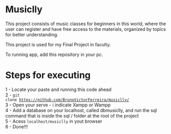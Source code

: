 # Musiclly

This project consists of music classes for beginners in this world, where the user can register and have free access to the materials, organized by topics for better understanding.

This project is used for my Final Project in faculty.

To running app, add this repository in your pc.

# Steps for executing

1 - Locate your paste and running this code ahead<br>
2 - <code>git clone https://github.com/BrunoVictorFerreira/musiclly/</code><br>
3 - Open your serve - i indicate Xampp or Wampp <br>
4 - Add a database on your localhost, called dbmusiclly, and run the sql command that is inside the sql / folder at the root of the project <br>
5 - Acess <code>localhost/musiclly</code> in yout browser<br>
6 - Done!!!<br>


